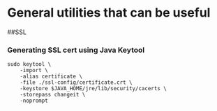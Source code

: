 # General utilities that can be useful

##SSL
### Generating SSL cert using Java Keytool
	sudo keytool \
		-import \
		-alias certificate \
		-file ./ssl-config/certificate.crt \
		-keystore $JAVA_HOME/jre/lib/security/cacerts \
		-storepass changeit \
		-noprompt 

